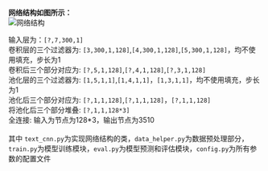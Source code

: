 **网络结构如图所示：**<br>
![网络结构](https://img-blog.csdn.net/20180806095113862?watermark/2/text/aHR0cHM6Ly9ibG9nLmNzZG4ubmV0L1RoZV9sYXN0ZXN0/font/5a6L5L2T/fontsize/400/fill/I0JBQkFCMA==/dissolve/70)

输入层为：`[?,7,300,1]`<br>
卷积层的三个过滤器为: `[3,300,1,128]`,`[4,300,1,128]`,`[5,300,1,128]`，均不使用填充，步长为1<br>
卷积后三个部分对应为: `[?,5,1,128]`,`[?,4,1,128]`,`[?,3,1,128]`<br>
池化层的三个过滤器为: `[1,5,1,1]`,`[1,4,1,1]`，`[1,3,1,1]`，均不使用填充，步长为1<br>
池化后三个部分对应为: `[?,1,1,128]`,`[?,1,1,128]`，`[?,1,1,128]`<br>
将池化后三个部分堆叠: `[?,1,1,128*3]`<br>
全连接: 输入为节点为128*3，输出节点为3510<br>
<br>
其中 `text_cnn.py`为实现网络结构的类，`data_helper.py`为数据预处理部分，`train.py`为模型训练模块，`eval.py`为模型预测和评估模块，`config.py`为所有参数的配置文件